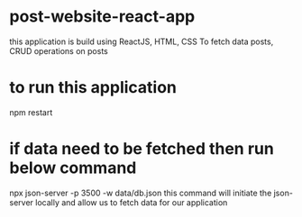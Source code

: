 # post-website-react-app
this application is build using ReactJS, HTML, CSS To fetch data posts, CRUD operations on posts
# to run this application
npm restart
# if data need to be fetched then run below command
npx json-server -p 3500 -w data/db.json 
this command will initiate the json-server locally and allow us to fetch data for our application
